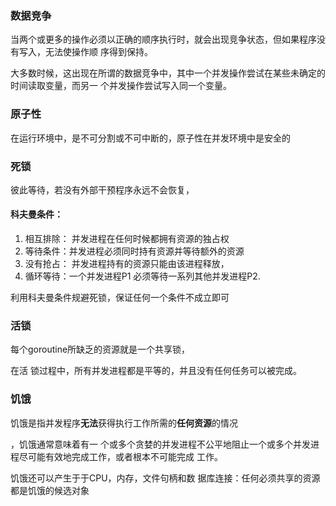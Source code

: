 ### 数据竞争

当两个或更多的操作必须以正确的顺序执行时，就会出现竞争状态，但如果程序没有写入，无法使操作顺 序得到保持。 

大多数时候，这出现在所谓的数据竞争中，其中一个并发操作尝试在某些未确定的时间读取变量，而另一 个并发操作尝试写入同一个变量。

### 原子性

在运行环境中，是不可分割或不可中断的，原子性在并发环境中是安全的

### 死锁

彼此等待，若没有外部干预程序永远不会恢复，

#### 科夫曼条件：

1. 相互排除： 并发进程在任何时候都拥有资源的独占权
2. 等待条件：并发进程必须同时持有资源并等待额外的资源
3. 没有抢占： 并发进程持有的资源只能由该进程释放，
4. 循环等待：一个并发进程P1 必须等待一系列其他并发进程P2.

利用科夫曼条件规避死锁，保证任何一个条件不成立即可

### 活锁

每个goroutine所缺乏的资源就是一个共享锁，

在活 锁过程中，所有并发进程都是平等的，并且没有任何任务可以被完成。

### 饥饿

饥饿是指并发程序**无法**获得执行工作所需的**任何资源**的情况

，饥饿通常意味着有一 个或多个贪婪的并发进程不公平地阻止一个或多个并发进程尽可能有效地完成工作，或者根本不可能完成 工作。

饥饿还可以产生于于CPU，内存，文件句柄和数 据库连接：任何必须共享的资源都是饥饿的候选对象


